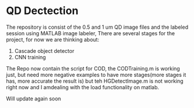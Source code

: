 # QD Dectection
The repository is consist of the 0.5 and 1 um QD image files and the labeled session using MATLAB image labeler, 
There are several stages for the project, for now we are thinking about:
1. Cascade object detector
2. CNN training

The Repo now contain the script for COD, the CODTraining.m is working just, but need more negative examples to have more stages(more stages it has, more accurate the result is)
but teh HGDetectImage.m is not working right now and I amdealing with the load functionality on matlab.

Will update again soon
